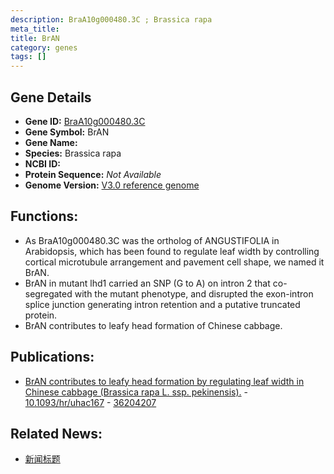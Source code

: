 ```yaml
---
description: BraA10g000480.3C ; Brassica rapa
meta_title:
title: BrAN
category: genes
tags: []
---
```


## Gene Details
- **Gene ID:**	[BraA10g000480.3C](https://www.maizegdb.org/gene_center/gene/BraA10g000480.3C)
- **Gene Symbol:** BrAN
- **Gene Name:** 
- **Species:** Brassica rapa
- **NCBI ID:** [  ]()
- **Protein Sequence:** *Not Available*
- **Genome Version:** [V3.0 reference genome]()

## Functions:
   - As BraA10g000480.3C was the ortholog of ANGUSTIFOLIA in Arabidopsis, which has been found to regulate leaf width by controlling cortical microtubule arrangement and pavement cell shape, we named it BrAN.
   - BrAN in mutant lhd1 carried an SNP (G to A) on intron 2 that co-segregated with the mutant phenotype, and disrupted the exon-intron splice junction generating intron retention and a putative truncated protein.
   - BrAN contributes to leafy head formation of Chinese cabbage.

## Publications:
   - [BrAN contributes to leafy head formation by regulating leaf width in Chinese cabbage (Brassica rapa L. ssp. pekinensis).]( https://academic.oup.com/hr/article/doi/10.1093/hr/uhac167/6650855?login=false ) - [10.1093/hr/uhac167]( https://academic.oup.com/hr/article/doi/10.1093/hr/uhac167/6650855?login=false ) - [36204207](https://pubmed.ncbi.nlm.nih.gov/36204207/)

## Related News:
   - [新闻标题](https://mp.weixin.qq.com/s?__biz=MzIyOTY2NDYyNQ==&mid=2247548675&idx=5&sn=35ec5189cbb33d0265fd215461a178e6&chksm=e8bd4d1ddfcac40b42d9360f2b3aa553502706d380101509de9f811d92ca23bf690f06d76048&scene=27#wechat_redirect)
